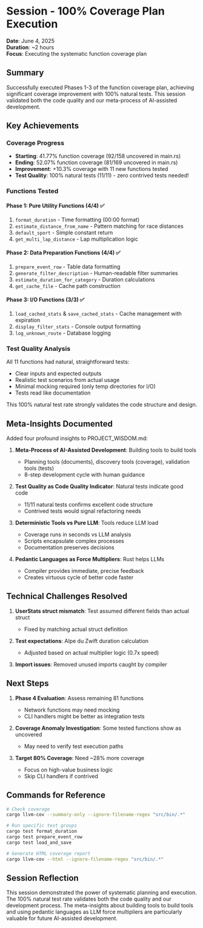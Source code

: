# Session - 100% Coverage Plan Execution
**Date**: June 4, 2025  
**Duration**: ~2 hours  
**Focus**: Executing the systematic function coverage plan

## Summary
Successfully executed Phases 1-3 of the function coverage plan, achieving significant coverage improvement with 100% natural tests. This session validated both the code quality and our meta-process of AI-assisted development.

## Key Achievements

### Coverage Progress
- **Starting**: 41.77% function coverage (92/158 uncovered in main.rs)
- **Ending**: 52.07% function coverage (81/169 uncovered in main.rs)
- **Improvement**: +10.3% coverage with 11 new functions tested
- **Test Quality**: 100% natural tests (11/11) - zero contrived tests needed!

### Functions Tested

#### Phase 1: Pure Utility Functions (4/4) ✅
1. `format_duration` - Time formatting (00:00 format)
2. `estimate_distance_from_name` - Pattern matching for race distances
3. `default_sport` - Simple constant return
4. `get_multi_lap_distance` - Lap multiplication logic

#### Phase 2: Data Preparation Functions (4/4) ✅
1. `prepare_event_row` - Table data formatting
2. `generate_filter_description` - Human-readable filter summaries
3. `estimate_duration_for_category` - Duration calculations
4. `get_cache_file` - Cache path construction

#### Phase 3: I/O Functions (3/3) ✅
1. `load_cached_stats` & `save_cached_stats` - Cache management with expiration
2. `display_filter_stats` - Console output formatting
3. `log_unknown_route` - Database logging

### Test Quality Analysis
All 11 functions had natural, straightforward tests:
- Clear inputs and expected outputs
- Realistic test scenarios from actual usage
- Minimal mocking required (only temp directories for I/O)
- Tests read like documentation

This 100% natural test rate strongly validates the code structure and design.

## Meta-Insights Documented

Added four profound insights to PROJECT_WISDOM.md:

1. **Meta-Process of AI-Assisted Development**: Building tools to build tools
   - Planning tools (documents), discovery tools (coverage), validation tools (tests)
   - 8-step development cycle with human guidance

2. **Test Quality as Code Quality Indicator**: Natural tests indicate good code
   - 11/11 natural tests confirms excellent code structure
   - Contrived tests would signal refactoring needs

3. **Deterministic Tools vs Pure LLM**: Tools reduce LLM load
   - Coverage runs in seconds vs LLM analysis
   - Scripts encapsulate complex processes
   - Documentation preserves decisions

4. **Pedantic Languages as Force Multipliers**: Rust helps LLMs
   - Compiler provides immediate, precise feedback
   - Creates virtuous cycle of better code faster

## Technical Challenges Resolved

1. **UserStats struct mismatch**: Test assumed different fields than actual struct
   - Fixed by matching actual struct definition

2. **Test expectations**: Alpe du Zwift duration calculation
   - Adjusted based on actual multiplier logic (0.7x speed)

3. **Import issues**: Removed unused imports caught by compiler

## Next Steps

1. **Phase 4 Evaluation**: Assess remaining 81 functions
   - Network functions may need mocking
   - CLI handlers might be better as integration tests

2. **Coverage Anomaly Investigation**: Some tested functions show as uncovered
   - May need to verify test execution paths

3. **Target 80% Coverage**: Need ~28% more coverage
   - Focus on high-value business logic
   - Skip CLI handlers if contrived

## Commands for Reference
```bash
# Check coverage
cargo llvm-cov --summary-only --ignore-filename-regex "src/bin/.*"

# Run specific test groups
cargo test format_duration
cargo test prepare_event_row
cargo test load_and_save

# Generate HTML coverage report
cargo llvm-cov --html --ignore-filename-regex "src/bin/.*"
```

## Session Reflection
This session demonstrated the power of systematic planning and execution. The 100% natural test rate validates both the code quality and our development process. The meta-insights about building tools to build tools and using pedantic languages as LLM force multipliers are particularly valuable for future AI-assisted development.